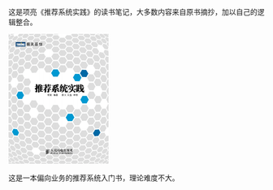 这是项亮《推荐系统实践》的读书笔记，大多数内容来自原书摘抄，加以自己的逻辑整合。

<img src="assets/推荐系统实践_[项亮]_00.png" style="zoom:25%;" />

这是一本偏向业务的推荐系统入门书，理论难度不大。